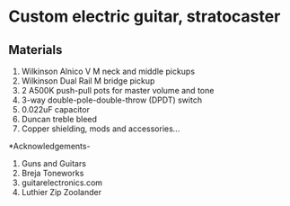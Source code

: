 # Custom electric guitar, stratocaster

## Materials
1. Wilkinson Alnico V M neck and middle pickups
2. Wilkinson Dual Rail M bridge pickup
3. 2 A500K push-pull pots for master volume and tone
4. 3-way double-pole-double-throw (DPDT) switch
5. 0.022uF capacitor
6. Duncan treble bleed
7. Copper shielding, mods and accessories...

*Acknowledgements- 
1. Guns and Guitars
2. Breja Toneworks
3. guitarelectronics.com
4. Luthier Zip Zoolander
